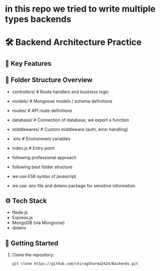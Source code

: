 # in this repo we tried to write multiple types backends
# 🛠️ Backend Architecture Practice
## 📌 Key Features

## 📂 Folder Structure Overview

 - controllers/ # Route handlers and business logic
 - models/ # Mongoose models / schema definitions
 - routes/ # API route definitions
 - database/ # Connection of database, we export a function
 - middlewares/ # Custom middleware (auth, error handling)
 - .env # Environment variables
 - index.js # Entry point


- following professional approach
- following best folder structure
- we use ES6 syntax of javascript
- we use .env file and dotenv package for sensitive information


## ⚙️ Tech Stack

- Node.js
- Express.js
- MongoDB (via Mongoose)
- dotenv

## 🚀 Getting Started

1. Clone the repository:
   ```bash
   git clone https://github.com/chiragSharma2424/Backends.git 